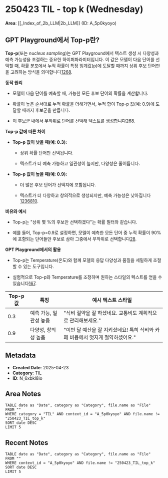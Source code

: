 # 250423 TIL - top k (Wednesday)

**Area**: [[_Index_of_2b_LLM|2b_LLM]] (ID: A_5p0kyoyo)


## GPT Playground에서 Top-p란?

**Top-p**(또는 _nucleus sampling_)는 GPT Playground에서 텍스트 생성 시 다양성과 예측 가능성을 조절하는 중요한 하이퍼파라미터입니다. 이 값은 모델이 다음 단어를 선택할 때, 확률 분포에서 누적 확률이 특정 임계값(p)에 도달할 때까지 상위 후보 단어만을 고려하는 방식을 의미합니다[1](https://wktj.tistory.com/164)[2](https://velog.io/@funda__mental_/GPT-Playground%EB%A1%9C-%ED%94%84%EB%A1%AC%ED%94%84%ED%8A%B8-%EC%97%94%EC%A7%80%EB%8B%88%EC%96%B4%EB%A7%81-%ED%95%B4%EB%B3%B4%EA%B8%B0-%ED%8A%9C%ED%86%A0%EB%A6%AC%EC%96%BC)[6](https://www.jiniai.biz/2023/07/23/openai-chatgpt-playground-%EC%99%84%EC%A0%84-%EC%B4%88%EB%B3%B4%EC%9E%90%EB%A5%BC-%EC%9C%84%ED%95%9C-%EC%82%AC%EC%9A%A9-%EA%B0%80%EC%9D%B4%EB%93%9C/)[8](https://testmanager.tistory.com/425).

**동작 원리**

- 모델이 다음 단어를 예측할 때, 가능한 모든 후보 단어의 확률을 계산합니다.
    
- 확률이 높은 순서대로 누적 확률을 더해가면서, 누적 합이 Top-p 값(예: 0.9)에 도달할 때까지 후보군을 만듭니다.
    
- 이 후보군 내에서 무작위로 단어를 선택해 텍스트를 생성합니다[2](https://velog.io/@funda__mental_/GPT-Playground%EB%A1%9C-%ED%94%84%EB%A1%AC%ED%94%84%ED%8A%B8-%EC%97%94%EC%A7%80%EB%8B%88%EC%96%B4%EB%A7%81-%ED%95%B4%EB%B3%B4%EA%B8%B0-%ED%8A%9C%ED%86%A0%EB%A6%AC%EC%96%BC)[6](https://www.jiniai.biz/2023/07/23/openai-chatgpt-playground-%EC%99%84%EC%A0%84-%EC%B4%88%EB%B3%B4%EC%9E%90%EB%A5%BC-%EC%9C%84%ED%95%9C-%EC%82%AC%EC%9A%A9-%EA%B0%80%EC%9D%B4%EB%93%9C/)[8](https://testmanager.tistory.com/425).
    

**Top-p 값에 따른 차이**

- **Top-p 값이 낮을 때(예: 0.3):**
    
    - 상위 확률 단어만 선택됩니다.
        
    - 텍스트가 더 예측 가능하고 일관성이 높지만, 다양성은 줄어듭니다.
        
- **Top-p 값이 높을 때(예: 0.9):**
    
    - 더 많은 후보 단어가 선택지에 포함됩니다.
        
    - 텍스트가 더 다양하고 창의적으로 생성되지만, 예측 가능성은 낮아집니다[1](https://wktj.tistory.com/164)[2](https://velog.io/@funda__mental_/GPT-Playground%EB%A1%9C-%ED%94%84%EB%A1%AC%ED%94%84%ED%8A%B8-%EC%97%94%EC%A7%80%EB%8B%88%EC%96%B4%EB%A7%81-%ED%95%B4%EB%B3%B4%EA%B8%B0-%ED%8A%9C%ED%86%A0%EB%A6%AC%EC%96%BC)[3](https://wikidocs.net/195818)[6](https://www.jiniai.biz/2023/07/23/openai-chatgpt-playground-%EC%99%84%EC%A0%84-%EC%B4%88%EB%B3%B4%EC%9E%90%EB%A5%BC-%EC%9C%84%ED%95%9C-%EC%82%AC%EC%9A%A9-%EA%B0%80%EC%9D%B4%EB%93%9C/)[8](https://testmanager.tistory.com/425)[10](https://dusanbaek.tistory.com/101).
        

**비유와 예시**

- Top-p는 "상위 몇 %의 후보만 선택하겠다"는 확률 필터와 같습니다.
    
- 예를 들어, Top-p=0.9로 설정하면, 모델이 예측한 모든 단어 중 누적 확률이 90%에 포함되는 단어들만 후보로 삼아 그중에서 무작위로 선택합니다[2](https://velog.io/@funda__mental_/GPT-Playground%EB%A1%9C-%ED%94%84%EB%A1%AC%ED%94%84%ED%8A%B8-%EC%97%94%EC%A7%80%EB%8B%88%EC%96%B4%EB%A7%81-%ED%95%B4%EB%B3%B4%EA%B8%B0-%ED%8A%9C%ED%86%A0%EB%A6%AC%EC%96%BC)[8](https://testmanager.tistory.com/425).
    

**GPT Playground에서의 활용**

- Top-p는 Temperature(온도)와 함께 모델의 응답 다양성과 품질을 세밀하게 조절할 수 있는 도구입니다.
    
- 실험적으로 Top-p와 Temperature를 조정하며 원하는 스타일의 텍스트를 얻을 수 있습니다[1](https://wktj.tistory.com/164)[6](https://www.jiniai.biz/2023/07/23/openai-chatgpt-playground-%EC%99%84%EC%A0%84-%EC%B4%88%EB%B3%B4%EC%9E%90%EB%A5%BC-%EC%9C%84%ED%95%9C-%EC%82%AC%EC%9A%A9-%EA%B0%80%EC%9D%B4%EB%93%9C/)[7](https://knou4silver.tistory.com/211).
    

| Top-p 값 | 특징            | 예시 텍스트 스타일                                     |
| ------- | ------------- | ---------------------------------------------- |
| 0.3     | 예측 가능, 일관성 높음 | "식비 절약을 잘 하셨네요. 교통비도 계획적으로 관리해보세요."            |
| 0.9     | 다양성, 창의성 높음   | "이번 달 예산을 잘 지키셨네요! 특히 식비와 카페 비용에서 멋지게 절약하셨어요." |

## Metadata
- **Created Date**: 2025-04-23
- **Category**: TIL
- **ID**: N_6xbkl8io



## Area Notes
```dataview
TABLE date as "Date", category as "Category", file.name as "File"
FROM ""
WHERE category = "TIL" AND context_id = "A_5p0kyoyo" AND file.name != "250423_TIL_top_k"
SORT date DESC
LIMIT 5
```

## Recent Notes
```dataview
TABLE date as "Date", category as "Category", file.name as "File"
FROM ""
WHERE context_id = "A_5p0kyoyo" AND file.name != "250423_TIL_top_k"
SORT date DESC
LIMIT 5
```
